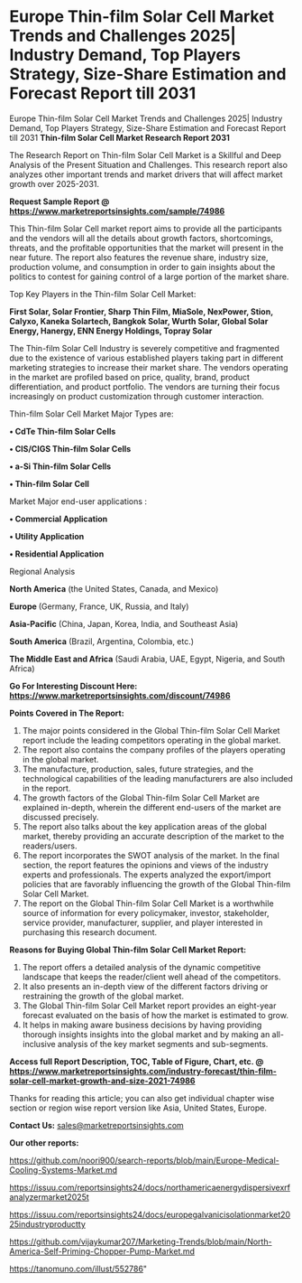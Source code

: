 # Europe Thin-film Solar Cell Market Trends and Challenges 2025| Industry Demand, Top Players Strategy, Size-Share Estimation and Forecast Report till 2031
Europe Thin-film Solar Cell Market Trends and Challenges 2025| Industry Demand, Top Players Strategy, Size-Share Estimation and Forecast Report till 2031
<strong>Thin-film Solar Cell Market Research Report 2031</strong>

The Research Report on Thin-film Solar Cell Market is a Skillful and Deep Analysis of the Present Situation and Challenges. This research report also analyzes other important trends and market drivers that will affect market growth over 2025-2031.

<strong>Request Sample Report @ <a href=https://www.marketreportsinsights.com/sample/74986>https://www.marketreportsinsights.com/sample/74986</a></strong>

This Thin-film Solar Cell market report aims to provide all the participants and the vendors will all the details about growth factors, shortcomings, threats, and the profitable opportunities that the market will present in the near future. The report also features the revenue share, industry size, production volume, and consumption in order to gain insights about the politics to contest for gaining control of a large portion of the market share.

Top Key Players in the Thin-film Solar Cell Market:

<strong>First Solar, Solar Frontier, Sharp Thin Film, MiaSole, NexPower, Stion, Calyxo, Kaneka Solartech, Bangkok Solar, Wurth Solar, Global Solar Energy, Hanergy, ENN Energy Holdings, Topray Solar</strong>

The Thin-film Solar Cell Industry is severely competitive and fragmented due to the existence of various established players taking part in different marketing strategies to increase their market share. The vendors operating in the market are profiled based on price, quality, brand, product differentiation, and product portfolio. The vendors are turning their focus increasingly on product customization through customer interaction.

Thin-film Solar Cell Market Major Types are:

<strong>• CdTe Thin-film Solar Cells

• CIS/CIGS Thin-film Solar Cells

• a-Si Thin-film Solar Cells

• Thin-film Solar Cell</strong>

Market Major end-user applications :

<strong>• Commercial Application

• Utility Application

• Residential Application</strong>

Regional Analysis

</u><strong><b>North America</b></strong> (the United States, Canada, and Mexico)

<strong><b>Europe </b></strong>(Germany, France, UK, Russia, and Italy)

<strong><b>Asia-Pacific</b></strong> (China, Japan, Korea, India, and Southeast Asia)

<strong><b>South America</b></strong> (Brazil, Argentina, Colombia, etc.)

<strong><b>The Middle East and Africa</b></strong> (Saudi Arabia, UAE, Egypt, Nigeria, and South Africa)

<strong>Go For Interesting Discount Here: <a href=https://www.marketreportsinsights.com/discount/74986>https://www.marketreportsinsights.com/discount/74986</a></strong>

<strong>Points Covered in The Report:</strong>
<ol>
  <li>The major points considered in the Global Thin-film Solar Cell Market report include the leading competitors operating in the global market.</li>
  <li>The report also contains the company profiles of the players operating in the global market.</li>
  <li>The manufacture, production, sales, future strategies, and the technological capabilities of the leading manufacturers are also included in the report.</li>
  <li>The growth factors of the Global Thin-film Solar Cell Market are explained in-depth, wherein the different end-users of the market are discussed precisely.</li>
  <li>The report also talks about the key application areas of the global market, thereby providing an accurate description of the market to the readers/users.</li>
  <li>The report incorporates the SWOT analysis of the market. In the final section, the report features the opinions and views of the industry experts and professionals. The experts analyzed the export/import policies that are favorably influencing the growth of the Global Thin-film Solar Cell Market.</li>
  <li>The report on the Global Thin-film Solar Cell Market is a worthwhile source of information for every policymaker, investor, stakeholder, service provider, manufacturer, supplier, and player interested in purchasing this research document.</li>
</ol>
<strong>Reasons for Buying Global Thin-film Solar Cell Market Report:</strong>

<ol>
  <li>The report offers a detailed analysis of the dynamic competitive landscape that keeps the reader/client well ahead of the competitors.</li>
  <li>It also presents an in-depth view of the different factors driving or restraining the growth of the global market.</li>
  <li>The Global Thin-film Solar Cell Market report provides an eight-year forecast evaluated on the basis of how the market is estimated to grow.</li>
  <li>It helps in making aware business decisions by having providing thorough insights insights into the global market and by making an all-inclusive analysis of the key market segments and sub-segments.</li>
</ol>
<strong>Access full Report Description, TOC, Table of Figure, Chart, etc. @ <a href=https://www.marketreportsinsights.com/industry-forecast/thin-film-solar-cell-market-growth-and-size-2021-74986>https://www.marketreportsinsights.com/industry-forecast/thin-film-solar-cell-market-growth-and-size-2021-74986</a></strong>


Thanks for reading this article; you can also get individual chapter wise section or region wise report version like Asia, United States, Europe.

<strong>Contact Us:</strong>
sales@marketreportsinsights.com

<strong>Our other reports:</strong>

<a href=https://github.com/noori900/search-reports/blob/main/Europe-Medical-Cooling-Systems-Market.md>https://github.com/noori900/search-reports/blob/main/Europe-Medical-Cooling-Systems-Market.md</a>

<a href=https://issuu.com/reportsinsights24/docs/northamericaenergydispersivexrfanalyzermarket2025t>https://issuu.com/reportsinsights24/docs/northamericaenergydispersivexrfanalyzermarket2025t</a>

<a href=https://issuu.com/reportsinsights24/docs/europegalvanicisolationmarket2025industryproductty>https://issuu.com/reportsinsights24/docs/europegalvanicisolationmarket2025industryproductty</a>

<a href=https://github.com/vijaykumar207/Marketing-Trends/blob/main/North-America-Self-Priming-Chopper-Pump-Market.md>https://github.com/vijaykumar207/Marketing-Trends/blob/main/North-America-Self-Priming-Chopper-Pump-Market.md</a>

<a href=https://tanomuno.com/illust/552786>https://tanomuno.com/illust/552786</a>"
